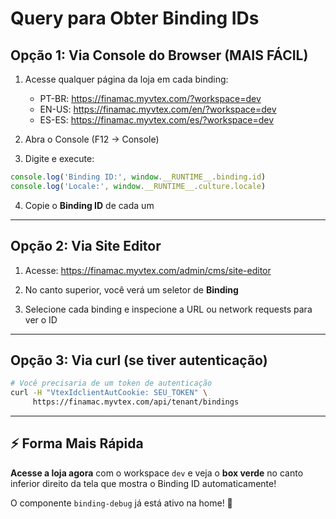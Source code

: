# Query para Obter Binding IDs

## Opção 1: Via Console do Browser (MAIS FÁCIL)

1. Acesse qualquer página da loja em cada binding:
   - PT-BR: https://finamac.myvtex.com/?workspace=dev
   - EN-US: https://finamac.myvtex.com/en/?workspace=dev
   - ES-ES: https://finamac.myvtex.com/es/?workspace=dev

2. Abra o Console (F12 → Console)

3. Digite e execute:
```javascript
console.log('Binding ID:', window.__RUNTIME__.binding.id)
console.log('Locale:', window.__RUNTIME__.culture.locale)
```

4. Copie o **Binding ID** de cada um

---

## Opção 2: Via Site Editor

1. Acesse: https://finamac.myvtex.com/admin/cms/site-editor

2. No canto superior, você verá um seletor de **Binding**

3. Selecione cada binding e inspecione a URL ou network requests para ver o ID

---

## Opção 3: Via curl (se tiver autenticação)

```bash
# Você precisaria de um token de autenticação
curl -H "VtexIdclientAutCookie: SEU_TOKEN" \
     https://finamac.myvtex.com/api/tenant/bindings
```

---

## ⚡ Forma Mais Rápida

**Acesse a loja agora** com o workspace `dev` e veja o **box verde** no canto inferior direito da tela que mostra o Binding ID automaticamente!

O componente `binding-debug` já está ativo na home! 🎯
